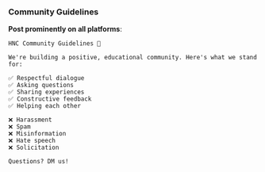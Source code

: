 ### Community Guidelines

**Post prominently on all platforms**:

```
HNC Community Guidelines 🤠

We're building a positive, educational community. Here's what we stand for:

✅ Respectful dialogue
✅ Asking questions
✅ Sharing experiences
✅ Constructive feedback
✅ Helping each other

❌ Harassment
❌ Spam
❌ Misinformation
❌ Hate speech
❌ Solicitation

Questions? DM us!
```
